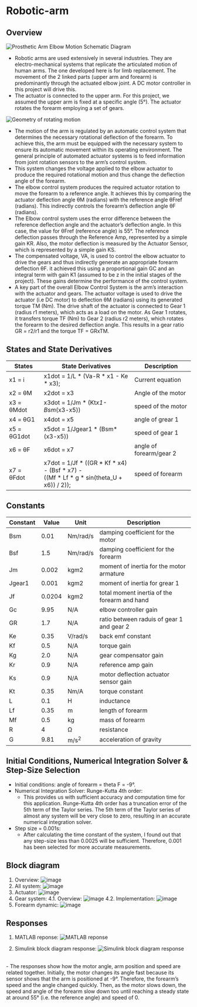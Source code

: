 # Robotic-arm

## Overview

![Prosthetic Arm Elbow Motion Schematic Diagram](https://user-images.githubusercontent.com/92950538/202859147-3f3b5eab-64fc-41b0-ac0b-6f2496a497b9.png)
</br>
- Robotic arms are used extensively in several industries. They are electro-mechanical systems that replicate the articulated motion of human arms. The one developed here is for limb replacement. The movement of the 2 linked parts (upper arm and forearm) is predominantly through the actuated elbow joint. A DC motor controller in this project will drive this.
- The actuator is connected to the upper arm. For this project, we assumed the upper arm is fixed at a specific angle (5°). The actuator rotates the forearm employing a set of gears.

![Geometry of rotating motion](https://user-images.githubusercontent.com/92950538/202859195-daed0df4-660d-497c-8ba3-9f548bdf2c70.png)
</br>
- The motion of the arm is regulated by an automatic control system that determines the necessary rotational deflection of the forearm. To achieve this, the arm must be equipped with the necessary system to ensure its automatic movement within its operating environment. The general principle of automated actuator systems is to feed information from joint rotation sensors to the arm’s control system.
- This system changes the voltage applied to the elbow actuator to produce the required rotational motion and thus change the deflection angle of the forearm.
- The elbow control system produces the required actuator rotation to move the forearm to a reference angle. It achieves this by comparing the actuator deflection angle θM (radians) with the reference angle θFref (radians). This indirectly controls the forearm’s deflection angle θF (radians).
- The Elbow control system uses the error difference between the reference deflection angle and the actuator’s deflection angle. In this case, the value for θFref (reference angle) is 55°. The reference deflection passes through the Reference Amp, represented by a simple gain KR. Also, the motor deflection is measured by the Actuator Sensor, which is represented by a simple gain KS.
- The compensated voltage, VA, is used to control the elbow actuator to drive the gears and thus indirectly generate an appropriate forearm deflection θF. it achieved this using a proportional gain GC and an integral term with gain K1 (assumed to be z in the initial stages of the project). These gains determine the performance of the control system.
- A key part of the overall Elbow Control System is the arm’s interaction with the actuator and gears. The actuator voltage is used to drive the actuator (i.e DC motor) to deflection θM (radians) using its generated torque TM (Nm). The drive shaft of the actuator is connected to Gear 1 (radius r1 meters), which acts as a load on the motor. As Gear 1 rotates, it transfers torque TF (Nm) to Gear 2 (radius r2 meters), which rotates the forearm to the desired deflection angle. This results in a gear ratio GR = r2/r1 and the torque TF = GRxTM.


## States and State Derivatives

| States | State Derivatives | Description |
|--------|-------------------|-------------|
| x1 = i | x1dot = 1/L * (Va-R * x1 - Ke * x3); | Current equation |
| x2 = θM | x2dot = x3 | Angle of the motor |
| x3 = θMdot | x3dot = 1/Jm * (Kt*x1-Bsm*(x3-x5)) | speed of the motor |
| x4 = θG1 | x4dot = x5 | angle of grear 1 |
| x5 = θG1dot | x5dot = 1/Jgear1 * (Bsm*(x3-x5)) | speed of gear 1 |
| x6 = θF | x6dot = x7 | angle of forearm/gear 2 |
| x7 = θFdot | x7dot = 1/Jf * ((GR * Kf * x4) - (Bsf * x7) - </br> ((Mf * Lf * g * sin(theta_U + x6)) / 2)); | speed of forearm |

## Constants

| Constant | Value | Unit | Description |
|----------|-------|------|-------------|
| Bsm | 0.01 | Nm/rad/s | damping coefficient for the motor |
| Bsf | 1.5 | Nm/rad/s | damping coefficient for the forearm |
| Jm | 0.002 | kgm2 | moment of inertia for the motor armature |
| Jgear1 | 0.001 | kgm2 | moment of inertia for grear 1 |
| Jf | 0.0204 | kgm2 | total moment inertia of the forearm and hand |
| Gc | 9.95 | N/A | elbow controller gain |
| GR | 1.7 | N/A | ratio between raduis of gear 1 and gear 2 |
| Ke | 0.35 | V/rad/s | back emf constant |
| Kf | 0.5 | N/A | torque gain |
| Kg | 2.0 | N/A | gear compensator gain |
| Kr | 0.9 | N/A | reference amp gain |
| Ks | 0.9 | N/A | motor deflection actuator sensor gain |
| Kt | 0.35 | Nm/A | torque constant |
| L | 0.1 | H | inductance |
| Lf | 0.35 | m | length of forearm |
| Mf | 0.5 | kg | mass of forearm |
| R | 4 | Ω | resistance |
| G | 9.81 | m/s<sup>2</sup> | acceleration of gravity |

## Initial Conditions, Numerical Integration Solver & Step-Size Selection

- Initial conditions: angle of forearm = theta F = -9°.
- Numerical Integration Solver: Runge-Kutta 4th order:
  - This provides us with sufficient accuracy and computation time for this application. Runge-Kutta 4th order has a truncation error of the 5th term of the Taylor series. The 5th term of the Taylor series of almost any system will be very close to zero, resulting in an accurate numerical integration solver.
- Step size = 0.001s:
  - After calculating the time constant of the system, I found out that any step-size less than 0.0025 will be sufficient. Therefore, 0.001 has been selected for more accurate measurements.

## Block diagram
1. Overview:
![image](https://user-images.githubusercontent.com/92950538/202859319-eb0b06ce-26ce-404b-b500-762f08a2036f.png)
2. All system:
![image](https://user-images.githubusercontent.com/92950538/202859299-3bb8568a-e163-4c38-bf11-8d2e0daffff0.png)
3. Actuator:
![image](https://user-images.githubusercontent.com/92950538/202859303-d59dcecf-1003-456f-8f87-fb6e82e0c4c9.png)
4. Gear system:
4.1. Overview:
![image](https://user-images.githubusercontent.com/92950538/202859329-c85735b1-50d1-4f7d-82c6-df69a12d024b.png)
4.2. Implementation:
![image](https://user-images.githubusercontent.com/92950538/202859306-fac35497-b2a1-4f01-8904-5e3d636ef8b0.png)
5. Forearm dynamic:
![image](https://user-images.githubusercontent.com/92950538/202859341-43680292-f4ec-4f2e-9592-19294e17d293.png)

## Responses

1. MATLAB reponse:
![MATLAB reponse](https://user-images.githubusercontent.com/92950538/202859243-9af1a79e-61b9-4c27-979a-727c6956b989.png)

2. Simulink block diagram response:
![Simulink block diagram response](https://user-images.githubusercontent.com/92950538/202859258-ed1988d7-fae9-499a-8a69-6ca4720e363b.png)
</br>
- The responses show how the motor angle, arm position and speed are related together. Initially, the motor changes its angle fast because its sensor shows that the arm is positioned at -9°. Therefore, the forearm’s speed and the angle changed quickly. Then, as the motor slows down, the speed and angle of the forearm slow down too until reaching a steady state at around 55° (i.e. the reference angle) and speed of 0.



